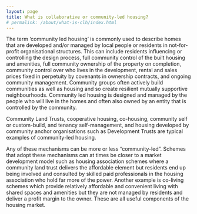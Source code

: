 ```yaml
---
layout: page
title: What is collaborative or community-led housing?
# permalink: /about/what-is-clh/index.html
---
```

The term ‘community led housing’ is commonly used to describe homes that are developed and/or managed by local people or residents in not-for-profit organisational structures. This can include residents influencing or controlling the design process, full community control of the built housing and amenities, full community ownership of the property on completion, community control over who lives in the development, rental and sales prices fixed in perpetuity by covenants in ownership contracts, and ongoing community management. Community groups often actively build communities as well as housing and so create resilient mutually supportive neighbourhoods. Community led housing is designed and managed by the people who will live in the homes and often also owned by an entity that is controlled by the community.

Community Land Trusts, cooperative housing, co-housing, community self or custom-build, and tenancy self-management, and housing developed by community anchor organisations such as Development Trusts are typical examples of community-led housing.

Any of these mechanisms can be more or less “community-led”. Schemes that adopt these mechanisms can at times be closer to a market development model such as housing association schemes where a community land trust delivers the affordable element but residents end up being involved and consulted by skilled paid professionals in the housing association who hold far more of the power. Another example is co-living schemes which provide relatively affordable and convenient living with shared spaces and amenities but they are not managed by residents and deliver a profit margin to the owner. These are all useful components of the housing market.